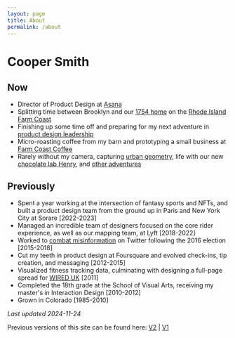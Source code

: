 ```yaml
---
layout: page
title: About
permalink: /about
---
```


# Cooper Smith

## Now

- Director of Product Design at [Asana](https://asana.com/features)
- Splitting time between Brooklyn and our [1754 home](https://www.instagram.com/p/CSHlpbrHvX0/?utm_source=ig_web_copy_link&igsh=MzRlODBiNWFlZA) on the [Rhode Island Farm Coast](https://www.nytimes.com)
- Finishing up some time off and preparing for my next adventure in [product design leadership](https://read.cv)
- Micro-roasting coffee from my barn and prototyping a small business at [Farm Coast Coffee](https://www.farmcoastcoffee.com)
- Rarely without my camera, capturing [urban geometry](https://glass.photo/coop/series/23JMDL7SdFbichhEXDLYLC-urban-geometry), life with our new [chocolate lab Henry](https://glass.photo/coop/series/DwvX0G2qYfvLJESKQxL0b-life-with-henry), and [other adventures](https://glass.photo/coop)

## Previously

- Spent a year working at the intersection of fantasy sports and NFTs, and built a product design team from the ground up in Paris and New York City at Sorare [2022-2023]
- Managed an incredible team of designers focused on the core rider experience, as well as our mapping team, at Lyft [2018-2022]
- Worked to [combat misinformation](https://www.nytimes.com) on Twitter following the 2016 election [2015-2018]
- Cut my teeth in product design at Foursquare and evolved check-ins, tip creation, and messaging [2012-2015]
- Visualized fitness tracking data, culminating with designing a full-page spread for [WIRED UK](https://cargocollective.com) [2011]
- Completed the 18th grade at the School of Visual Arts, receiving my master's in Interaction Design [2010-2012]
- Grown in Colorado [1985-2010]

_Last updated 2024-11-24_

Previous versions of this site can be found here: [V2](https://www.coopsmith.co/archive/v2/) | [V1](https://www.coopsmith.co/Archive/V1/)
